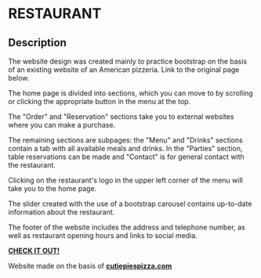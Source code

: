 # RESTAURANT

## Description

The website design was created mainly to practice bootstrap on the basis of an existing website of an American pizzeria. Link to the original page below.

The home page is divided into sections, which you can move to by scrolling or clicking the appropriate button in the menu at the top. 

The "Order" and "Reservation" sections take you to external websites where you can make a purchase.

The remaining sections are subpages: the "Menu" and "Drinks" sections contain a tab with all available meals and drinks. In the "Parties" section, table reservations can be made and "Contact" is for general contact with the restaurant.

Clicking on the restaurant's logo in the upper left corner of the menu will take you to the home page.

The slider created with the use of a bootstrap carousel contains up-to-date information about the restaurant.

The footer of the website includes the address and telephone number, as well as restaurant opening hours and links to social media.

**[CHECK IT OUT!](https://m3uma.github.io/restaurant/)**


Website made on the basis of **[cutiepiespizza.com](https://www.cutiepiespizza.com/)**
